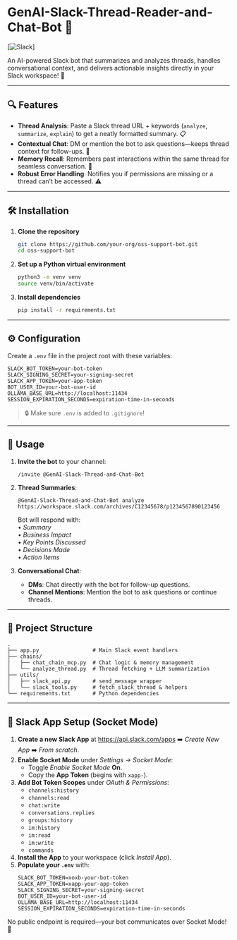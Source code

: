 # GenAI-Slack-Thread-Reader-and-Chat-Bot 🤖

[![Slack](https://img.shields.io/badge/Slack-Compatible-blue?logo=slack)]

An AI-powered Slack bot that summarizes and analyzes threads, handles conversational context, and delivers actionable insights directly in your Slack workspace! 🚀

---

## 🔍 Features

- **Thread Analysis**: Paste a Slack thread URL + keywords (`analyze`, `summarize`, `explain`) to get a neatly formatted summary. 📋
- **Contextual Chat**: DM or mention the bot to ask questions—keeps thread context for follow-ups. 💬
- **Memory Recall**: Remembers past interactions within the same thread for seamless conversation. 🧠
- **Robust Error Handling**: Notifies you if permissions are missing or a thread can’t be accessed. ⚠️

---

## 🛠️ Installation

1. **Clone the repository**
   ```bash
   git clone https://github.com/your-org/oss-support-bot.git
   cd oss-support-bot
   ```
2. **Set up a Python virtual environment**
   ```bash
   python3 -m venv venv
   source venv/bin/activate
   ```
3. **Install dependencies**
   ```bash
   pip install -r requirements.txt
   ```

---

## ⚙️ Configuration

Create a `.env` file in the project root with these variables:

```dotenv
SLACK_BOT_TOKEN=your-bot-token
SLACK_SIGNING_SECRET=your-signing-secret
SLACK_APP_TOKEN=your-app-token
BOT_USER_ID=your-bot-user-id
OLLAMA_BASE_URL=http://localhost:11434
SESSION_EXPIRATION_SECONDS=expiration-time-in-seconds
```

> 🔒 Make sure `.env` is added to `.gitignore`!

---

## 🚀 Usage

1. **Invite the bot** to your channel:
   ```slack
   /invite @GenAI-Slack-Thread-and-Chat-Bot
   ```
2. **Thread Summaries**:
   ```slack
   @GenAI-Slack-Thread-and-Chat-Bot analyze https://workspace.slack.com/archives/C12345678/p1234567890123456
   ```
   Bot will respond with:  
   • *Summary*  
   • *Business Impact*  
   • *Key Points Discussed*  
   • *Decisions Made*  
   • *Action Items*

3. **Conversational Chat**:
   - **DMs**: Chat directly with the bot for follow-up questions.  
   - **Channel Mentions**: Mention the bot to ask questions or continue threads.

---

## 📂 Project Structure

```text
.
├── app.py                 # Main Slack event handlers
├── chains/               
│   ├── chat_chain_mcp.py  # Chat logic & memory management
│   └── analyze_thread.py  # Thread fetching + LLM summarization
├── utils/                
│   ├── slack_api.py       # send_message wrapper
│   └── slack_tools.py     # fetch_slack_thread & helpers
└── requirements.txt       # Python dependencies
```

---

## 🔧 Slack App Setup (Socket Mode)

1. **Create a new Slack App** at https://api.slack.com/apps ➡️ *Create New App* ➡️ *From scratch*.
2. **Enable Socket Mode** under *Settings → Socket Mode*:
   - Toggle *Enable Socket Mode* **On**.
   - Copy the **App Token** (begins with `xapp-`).
3. **Add Bot Token Scopes** under *OAuth & Permissions*:
   - `channels:history`
   - `channels:read`
   - `chat:write`
   - `conversations.replies`
   - `groups:history`
   - `im:history`
   - `im:read`
   - `im:write`
   - `commands`
4. **Install the App** to your workspace (click *Install App*).
5. **Populate your `.env`** with:
   ```dotenv
   SLACK_BOT_TOKEN=xoxb-your-bot-token
   SLACK_APP_TOKEN=xapp-your-app-token
   SLACK_SIGNING_SECRET=your-signing-secret
   BOT_USER_ID=your-bot-user-id
   OLLAMA_BASE_URL=http://localhost:11434
   SESSION_EXPIRATION_SECONDS=expiration-time-in-seconds
   ```

No public endpoint is required—your bot communicates over Socket Mode! 🚀
